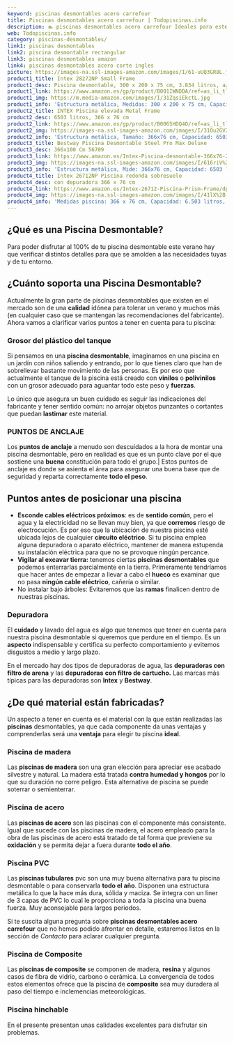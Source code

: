 ```yaml
---
keyword: piscinas desmontables acero carrefour
title: Piscinas desmontables acero carrefour | Todopiscinas.info
description: 🏊 piscinas desmontables acero carrefour Ideales para este verano 2021. Aquí puedes comprar piscinas desmontables acero carrefour y comparar con otras similares. No dejes escapar piscinas desmontables acero carrefour a un precio realmente tentador.
web: Todopiscinas.info
category: piscinas-desmontables/
link1: piscinas desmontables
link2: piscina desmontable rectangular
link3: piscinas desmontables amazon
link4: piscinas desmontables acero corte ingles
picture: https://images-na.ssl-images-amazon.com/images/I/61-uUQ3GR8L.jpg
product1_title: Intex 28272NP Small Frame
product1_desc: Piscina desmontable, 300 x 200 x 75 cm, 3.834 litros, azul
product1_link: https://www.amazon.es/gp/product/B001IWNDDA/ref=as_li_tl?ie=UTF8&camp=3638&creative=24630&creativeASIN=B001IWNDDA&linkCode=as2&tag=todopiscinas0e-21&linkId=25b9d647487c889cb6ef56ed63f50ca1
product1_img: https://m.media-amazon.com/images/I/31ZqsiEkctL.jpg
product1_info: 'Estructura metálica, Medidas: 300 x 200 x 75 cm, Capacidad: 3.834 litros, Para 6 personas (+ 6 años), Fácil montaje, Forma rectangular'
product2_title: INTEX Piscina elevada Metal Frame
product2_desc: 6503 litros, 366 x 76 cm
product2_link: https://www.amazon.es/gp/product/B0065HDQ4O/ref=as_li_tl?ie=UTF8&camp=3638&creative=24630&creativeASIN=B0065HDQ4O&linkCode=as2&tag=todopiscinas0e-21&linkId=ed2430e3ba564d3527ee103df33ed7b3
product2_img: https://images-na.ssl-images-amazon.com/images/I/31Ou2GV2SAL.jpg
product2_info: 'Estructura metálica, Tamaño: 366x76 cm, Capacidad: 6503 litros, Forma circular, De 4 a 7 personas (+6 años)'
product3_title: Bestway Piscina Desmontable Steel Pro Max Deluxe
product3_desc: 366x100 Cm 56709
product3_link: https://www.amazon.es/Intex-Piscina-desmontable-366x76-28210NP/dp/B0065HDQ4O?__mk_es_ES=%C3%85M%C3%85%C5%BD%C3%95%C3%91&crid=25UQGV9HG2INI&dchild=1&keywords=piscinas+desmontables&qid=1615854176&sprefix=piscinas+dem%2Caps%2C201&sr=8-5&linkCode=ll1&tag=todopiscinas0e-21&linkId=34f200977c6cbaab1f3f4d9ac0e64755&language=es_ES&ref_=as_li_ss_tl
product3_img: https://images-na.ssl-images-amazon.com/images/I/616riV%2BiY3L.jpg
product3_info: 'Estructura metálica, Mide: 366x76 cm, Capacidad: 6503 litros, De 4 a 7 personas mayores de 6 años, Forma circular, Tecnología Super-Tough'
product4_title: Intex 26712NP Piscina redonda sobresuelo
product4_desc: con depuradora 366 x 76 cm
product4_link: https://www.amazon.es/Intex-26712-Piscina-Prism-Frame/dp/B07FB823GL?__mk_es_ES=%C3%85M%C3%85%C5%BD%C3%95%C3%91&dchild=1&keywords=piscinas+desmontables+con+depuradora&qid=1615936418&sr=8-5&linkCode=ll1&tag=todopiscinas0e-21&linkId=d98699de7830cd471766fa1daa36de34&language=es_ES&ref_=as_li_ss_tl
product4_img: https://images-na.ssl-images-amazon.com/images/I/41lX%2B-YpibL.jpg
product4_info: 'Medidas piscina: 366 x 76 cm, Capacidad: 6.503 litros, Incluye depuradora de cartucha A, Lona resistente triple capa'
---
```



<external-banner></external-banner>


<brand-panel :title=product1_title :desc=product1_desc :img=product1_img :link=product1_link></brand-panel>
## ¿Qué es una Piscina Desmontable?



Para poder disfrutar al 100% de tu piscina desmontable este verano  hay que verificar distintos detalles para que se amolden a las necesidades tuyas y de tu entorno.


## ¿Cuánto soporta una Piscina Desmontable?

Actualmente la gran parte de piscinas desmontables que existen en el mercado son de una **calidad** idónea para tolerar un verano y muchos más (en cualquier caso que se mantengan las recomendaciones del fabricante). Ahora vamos a clarificar varios puntos a tener en cuenta para tu piscina:


### Grosor del plástico del tanque

Si pensamos en una **piscina desmontable**, imaginamos en una piscina en un jardín con niños saliendo y entrando, por lo que tienes claro que han de sobrellevar bastante movimiento de las personas. Es por eso que actualmente el tanque de la piscina está creado con **vinilos** o **polivinilos** con un grosor adecuado para aguantar todo este peso y **fuerzas**.

Lo único que asegura un	 buen cuidado es seguir las indicaciones del fabricante y tener sentido común: no arrojar objetos punzantes o cortantes que puedan **lastimar** este material.


### PUNTOS DE ANCLAJE

Los **puntos de anclaje** a menudo son descuidados a la hora de montar una piscina desmontable, pero en realidad es que es un punto clave por el que sostiene una **buena** constitución para todo el grupo.| Estos puntos de anclaje es donde se asienta el área para asegurar una buena base que de seguridad y reparta correctamente **todo el peso**.

<stats-list :link1=link1 :link2=link2 :link3=link3 :link4=link4 :category=category></stats-list>


## Puntos antes de posicionar una piscina



*   **Esconde cables eléctricos próximos**: es de **sentido común**, pero el agua y la electricidad no se llevan muy bien, ya que **corremos** riesgo de electrocución. Es por eso que la ubicación de nuestra piscina esté ubicada lejos de cualquier **circuito eléctrico**. Si tu piscina emplea alguna depuradora o aparato eléctrico, mantener de manera estupenda su instalación eléctrica para que no se provoque ningún percance.
*   **Vigilar al excavar tierra:** tenemos ciertas **piscinas desmontables** que podemos enterrarlas parcialmente en la tierra. Primeramente tendríamos que hacer antes de empezar a llevar a cabo el **hueco** es examinar que no pasa **ningún cable eléctrico**, cañería o similar.
*   No instalar bajo árboles: Evitaremos que las **ramas** finalicen dentro de nuestras piscinas.


### Depuradora

El **cuidado** y lavado del agua es algo que tenemos que tener en cuenta para nuestra piscina desmontable si queremos que perdure en el tiempo. Es un **aspecto** indispensable y certifica su perfecto comportamiento y evitemos disgustos a medio y largo plazo.

En el mercado hay dos tipos de depuradoras de agua, las **depuradoras con filtro de arena** y  las **depuradoras** **con filtro de cartucho.** Las marcas más típicas para las depuradoras son **Intex** y **Bestway**.


## ¿De qué material están fabricadas?

Un aspecto a tener en cuenta es el material con la que están realizadas las **piscinas** desmontables, ya que cada componente da unas ventajas y comprenderlas  será una **ventaja** para elegir tu piscina **ideal**.


### Piscina de madera

Las **piscinas de madera** son una gran elección para apreciar ese acabado silvestre y natural. La madera está tratada **contra humedad y hongos** por lo que su duración no corre peligro. Esta alternativa de piscina se puede soterrar o semienterrar.


### Piscina de acero

Las **piscinas de acero** son las piscinas con el componente más consistente. Igual que sucede con las piscinas de madera, el acero empleado para la obra de las piscinas de acero está tratado de tal forma que previene su **oxidación** y se permita dejar a fuera durante **todo el año**.


### Piscina  PVC

Las **piscinas tubulares** pvc son una muy buena alternativa para tu piscina desmontable o para conservarla **todo el año**. Disponen una estructura metálica lo que la hace más dura, sólida y maciza. Se integra con un liner de 3 capas de PVC lo cual le proporciona a toda la piscina una buena fuerza. Muy aconsejable para largos periodos.

Si te suscita alguna pregunta sobre **piscinas desmontables acero carrefour** que no hemos podido afrontar en detalle, estaremos listos en la sección de _Contacto_ para aclarar cualquier pregunta.


### Piscina de Composite

Las **piscinas de composite** se componen de madera, **resina** y algunos casos de fibra de vidrio, carbono o cerámica. La convergencia de todos estos elementos ofrece que la piscina de **composite** sea muy duradera al paso del tiempo e inclemencias meteorológicas.


### Piscina hinchable

 En el presente presentan unas calidades excelentes para disfrutar sin problemas.